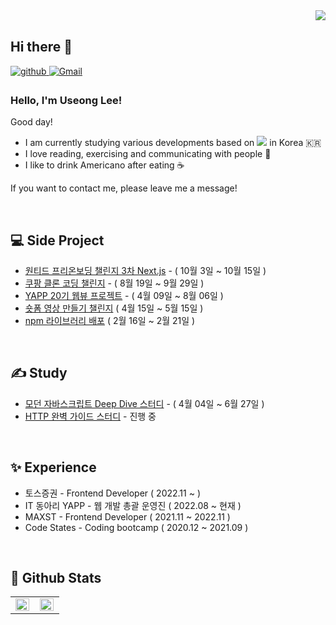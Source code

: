 <div align="right">
<img src="https://komarev.com/ghpvc/?username=useonglee&&style=flat-square" align="right" />
</div>

<br/>  

## Hi there 👋

<a href="https://useonglee.github.io" target="_blank">
<img src=https://img.shields.io/badge/github-%2324292e.svg?&style=for-the-badge&logo=github&logoColor=white alt=github style="margin-bottom: 5px;" />
</a>
<a href="mailto:useong0830@gmail.com" target="_blank">
<img src=https://img.shields.io/badge/Gmail-D14836?&style=for-the-badge&logo=Gmail&logoColor=white alt=Gmail style="margin-bottom: 5px;" />
</a>

### Hello, I'm Useong Lee!

Good day!

* I am currently studying various developments based on <img src="https://img.shields.io/badge/javascript-F7DF1E?style=flat-square&logo=javascript&logoColor=black"/> in Korea :kr:
* I love reading, exercising and communicating with people :running:
* I like to drink Americano after eating :coffee:

If you want to contact me, please leave me a message!

<br/>

## 💻 Side Project
- [원티드 프리온보딩 챌린지 3차 Next.js](https://www.wanted.co.kr/events/pre_challenge_fe_3) - ( 10월 3일 ~ 10월 15일 )
- [쿠팡 클론 코딩 챌린지](https://github.com/useonglee/coupang-clone) - ( 8월 19일 ~ 9월 29일 )
- [YAPP 20기 웹뷰 프로젝트](https://github.com/YAPP-Github/20th-ALL-Rounder-Team-2-Web) - ( 4월 09일 ~ 8월 06일 )
- [숏폼 영상 만들기 챌린지](https://github.com/Numble-challenge-Team) ( 4월 15일 ~ 5월 15일 )
- [npm 라이브러리 배포](https://github.com/PPO-F-MAN/react-season-component) ( 2월 16일 ~ 2월 21일 )

<br/>

## ✍️ Study
- [모던 자바스크립트 Deep Dive 스터디](https://github.com/PPO-F-MAN/modern-javascript-deep-dive) - ( 4월 04일 ~ 6월 27일 )
- [HTTP 완벽 가이드 스터디](https://github.com/YAPP-Github/20th-Network-Study/blob/main/README.md) - 진행 중

<br/>

## ✨ Experience
- 토스증권 - Frontend Developer ( 2022.11 ~ )
- IT 동아리 YAPP - 웹 개발 총괄 운영진 ( 2022.08 ~ 현재 )
- MAXST - Frontend Developer ( 2021.11 ~ 2022.11 )
- Code States - Coding bootcamp ( 2020.12 ~ 2021.09 )

<br/>

## 🌲 Github Stats
<table style="width: "100%" !important;">
  <tr>
    <td valign="top" width="50%">
      <img src="https://github-readme-stats.vercel.app/api?username=useonglee&show_icons=true&count_private=true&hide_border=true" align="left" style="width: 98%" />
    </td>
    <td valign="top" width="50%">
      <img src="https://github-readme-stats.vercel.app/api/top-langs/?username=useonglee&hide_border=true&layout=compact&hide=html,ruby,tex,scss,shell" align="left" style="width: 98%" />
    </td>
  </tr>
</table>  

<br/>  



<!--[![Top Langs](https://github-readme-stats.vercel.app/api/top-langs/?username=useonglee&layout=compact&theme=tokyonight)](https://github.com/useonglee)>
<!--
**useonglee/useonglee** is a ✨ _special_ ✨ repository because its `README.md` (this file) appears on your GitHub profile.
<!--<a href="https://instagram.com/id" target="_blank">
<img src=https://img.shields.io/badge/instagram-%23000000.svg?&style=for-the-badge&logo=instagram&logoColor=white&color=dd2a7b alt=instagram style="margin-bottom: 5px;" />
</a>>
### ✨ Tech Stack
<img src="https://img.shields.io/badge/javascript-F7DF1E?style=flat-square&logo=javascript&logoColor=black"/>
<img src="https://img.shields.io/badge/CSS3-1572B6?style=flat-square&logo=CSS3&logoColor=white"/>
<img src="https://img.shields.io/badge/HTML5-E34F26?style=flat-square&logo=HTML5&logoColor=white"/>


</td><td valign="top" width="50%">
<img src="https://github-readme-stats.vercel.app/api/top-langs/?username=useonglee&hide_border=true&layout=compact" align="left" style="width: 100%" />

Here are some ideas to get you started:

- 🔭 I’m currently working on ...
- 🌱 I’m currently learning ...
- 👯 I’m looking to collaborate on ...
- 🤔 I’m looking for help with ...
- 💬 Ask me about ...
- 📫 How to reach me: ...
- 😄 Pronouns: ...
- ⚡ Fun fact: ...
-->
